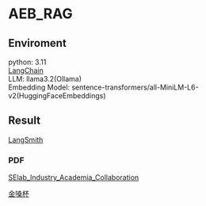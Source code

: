 # AEB_RAG

## Enviroment 
python: 3.11  
[LangChain](https://python.langchain.com/docs/introduction/)   
LLM: llama3.2(Ollama)  
Embedding Model: sentence-transformers/all-MiniLM-L6-v2(HuggingFaceEmbeddings)  

## Result
[LangSmith](https://smith.langchain.com/public/dd752483-5f14-4f76-8336-29d35ae12802/r)

### PDF 
[SElab_Industry_Academia_Collaboration](https://smith.langchain.com/public/4313b067-7883-4c73-b8f8-281d7ad9ba74/r)

[金嗓杯](https://www.youtube.com/watch?v=XEXqTm1RYzk)